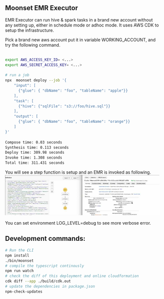 ## Moonset EMR Executor 
EMR Executor can run hive & spark tasks in a brand new account without
any setting up, either in schedule mode or adhoc mode. It uses AWS CDK to setup
the infrastructure.


Pick a brand new aws account put it in variable WORKING_ACCOUNT, and try the following command.

```bash

export AWS_ACCESS_KEY_ID= <...>
export AWS_SECRET_ACCESS_KEY= <...>

# run a job
npx  moonset deploy --job '{
    "input": [
      {"glue": { "dbName": "foo", "tableName": "apple"}}
    ],
    "task": [
      {"hive": {"sqlFile": "s3://foo/hive.sql"}}
    ],
    "output": [
      {"glue": { "dbName": "foo", "tableName": "orange"}}
    ]
}' 

Compose time: 0.03 seconds
Synthesis time: 0.113 seconds
Deploy time: 309.98 seconds
Invoke time: 1.308 seconds
Total time: 311.431 seconds
```


You will see a step function is setup and an EMR is invoked as following.
![](./sample.jpg)

You can set environment LOG_LEVEL=debug to see more verbose error.

## Development commands:

```bash
# Run the CLI
npm install
./bin/moonset 
# compile the typescript continously
npm run watch
# check the diff of this deployment and online cloudformation
cdk diff --app ./build/cdk.out
# update the dependencies in package.json
npm-check-updates
```


